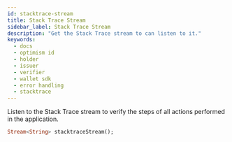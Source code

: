 ```yaml
---
id: stacktrace-stream
title: Stack Trace Stream
sidebar_label: Stack Trace Stream
description: "Get the Stack Trace stream to can listen to it."
keywords:
  - docs
  - optimism id
  - holder
  - issuer
  - verifier
  - wallet sdk
  - error handling
  - stacktrace
---
```


Listen to the Stack Trace stream to verify the steps of all actions performed in the application.

```dart
Stream<String> stacktraceStream();
```
